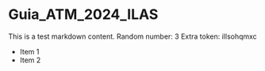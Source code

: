 # Guia_ATM_2024_ILAS

This is a test markdown content.
Random number: 3
Extra token: illsohqmxc

- Item 1
- Item 2